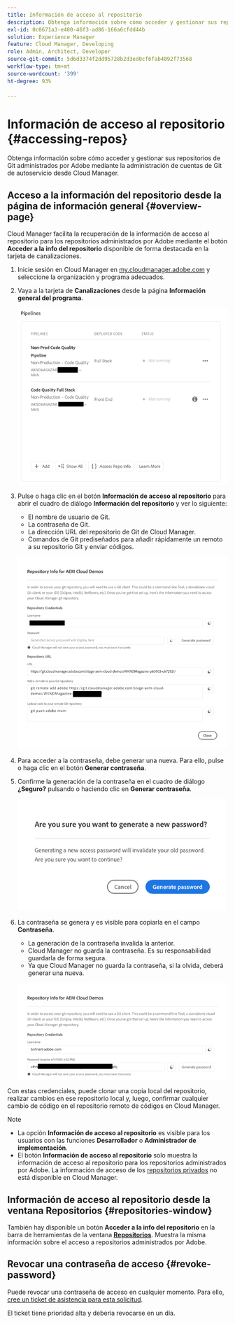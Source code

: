 ```yaml
---
title: Información de acceso al repositorio
description: Obtenga información sobre cómo acceder y gestionar sus repositorios de Git administrados por Adobe mediante la administración de cuentas de Git de autoservicio desde Cloud Manager.
exl-id: 0c0671a3-e400-46f3-ad86-166a6cfdd44b
solution: Experience Manager
feature: Cloud Manager, Developing
role: Admin, Architect, Developer
source-git-commit: 5d6d3374f2dd95728b2d3ed0cf6fab4092f73568
workflow-type: tm+mt
source-wordcount: '399'
ht-degree: 93%

---
```



# Información de acceso al repositorio {#accessing-repos}

Obtenga información sobre cómo acceder y gestionar sus repositorios de Git administrados por Adobe mediante la administración de cuentas de Git de autoservicio desde Cloud Manager.

## Acceso a la información del repositorio desde la página de información general {#overview-page}

Cloud Manager facilita la recuperación de la información de acceso al repositorio para los repositorios administrados por Adobe mediante el botón **Acceder a la info del repositorio** disponible de forma destacada en la tarjeta de canalizaciones.

1. Inicie sesión en Cloud Manager en [my.cloudmanager.adobe.com](https://my.cloudmanager.adobe.com/) y seleccione la organización y programa adecuados.

1. Vaya a la tarjeta de **Canalizaciones** desde la página **Información general del programa**.

   ![Botón Información de acceso al repositorio en la tarjeta Entornos](assets/pipelines-card.png)

1. Pulse o haga clic en el botón **Información de acceso al repositorio** para abrir el cuadro de diálogo **Información del repositorio** y ver lo siguiente:

   * El nombre de usuario de Git.
   * La contraseña de Git.
   * La dirección URL del repositorio de Git de Cloud Manager.
   * Comandos de Git prediseñados para añadir rápidamente un remoto a su repositorio Git y enviar códigos.

   ![Ventana Información del repositorio](assets/repository-info.png)

1. Para acceder a la contraseña, debe generar una nueva. Para ello, pulse o haga clic en el botón **Generar contraseña**.

1. Confirme la generación de la contraseña en el cuadro de diálogo **¿Seguro?** pulsando o haciendo clic en **Generar contraseña**.

   ![Confirmar generación de contraseña](assets/confirm-password-generation.png)

1. La contraseña se genera y es visible para copiarla en el campo **Contraseña**.

   * La generación de la contraseña invalida la anterior.
   * Cloud Manager no guarda la contraseña. Es su responsabilidad guardarla de forma segura.
   * Ya que Cloud Manager no guarda la contraseña, si la olvida, deberá generar una nueva.

   ![Ejemplo de una contraseña generada](assets/generated-password.png)

Con estas credenciales, puede clonar una copia local del repositorio, realizar cambios en ese repositorio local y, luego, confirmar cualquier cambio de código en el repositorio remoto de códigos en Cloud Manager.

>[!NOTE]
>
>* La opción **Información de acceso al repositorio** es visible para los usuarios con las funciones **Desarrollador** o **Administrador de implementación**.
>* El botón **Información de acceso al repositorio** solo muestra la información de acceso al repositorio para los repositorios administrados por Adobe. La información de acceso de los [repositorios privados](private-repositories.md) no está disponible en Cloud Manager.

## Información de acceso al repositorio desde la ventana Repositorios {#repositories-window}

También hay disponible un botón **Acceder a la info del repositorio** en la barra de herramientas de la ventana [**Repositorios**](managing-repositories.md). Muestra la misma información sobre el acceso a repositorios administrados por Adobe.

## Revocar una contraseña de acceso {#revoke-password}

Puede revocar una contraseña de acceso en cualquier momento. Para ello, [cree un ticket de asistencia para esta solicitud](https://experienceleague.adobe.com/es?support-solution=Experience+Manager&amp;support-tab=home&amp;lang=es#support).

El ticket tiene prioridad alta y debería revocarse en un día.
